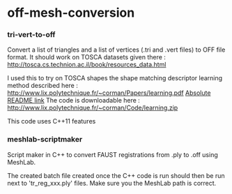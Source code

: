 # off-mesh-conversion
### tri-vert-to-off
Convert a list of triangles and a list of vertices (.tri and .vert files) to OFF file format. It should work on TOSCA datasets given there : http://tosca.cs.technion.ac.il/book/resources_data.html

I used this to try on TOSCA shapes the shape matching descriptor learning method described here :
http://www.lix.polytechnique.fr/~corman/Papers/learning.pdf
[Absolute README link](http://www.lix.polytechnique.fr/~corman/Papers/learning.pdf)
The code is downloadable here : http://www.lix.polytechnique.fr/~corman/Code/learning.zip

This code uses C++11 features
### meshlab-scriptmaker
Script maker in C++ to convert FAUST registrations from .ply to .off using MeshLab.

The created batch file created once the C++ code is run should then be run next to 'tr_reg_xxx.ply' files. Make sure you the MeshLab path is correct.

